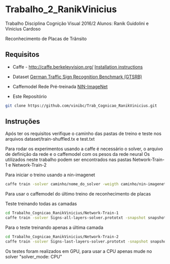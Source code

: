 # Trabalho_2_RanikVinicius
Trabalho Disciplina Cognição Visual 2016/2
Alunos: Ranik Guidolini e Vinicius Cardoso

Reconhecimento de Placas de Trânsito

## Requisitos

- Caffe - http://caffe.berkeleyvision.org/
  [Installation instructions](http://caffe.berkeleyvision.org/installation.html)

- Dataset
[German Traffic Sign Recognition Benchmark (GTSRB)](http://benchmark.ini.rub.de/?section=gtsrb&subsection=dataset#Downloads)

- Caffemodel Rede Pré-treinada
  [NIN-ImageNet](https://gist.github.com/mavenlin/d802a5849de39225bcc6.) 

- Este Repositório

``` bash
git clone https://github.com/vinibc/Trab_Cognicao_RanikVinicius.git
```


## Instruções

Após ter os requisitos verifique o caminho das pastas de treino e teste nos arquivos dataset/train-shuffled.tx e test.txt

Para rodar os experimentos usando a caffe é necessário o solver, o arquivo de definição da rede e o caffemodel com os pesos da rede neural
Os utilizados neste trabalho podem ser encontrados nas pastas Network-Train-1 e Network-Train-2

Para iniciar o treino usando a nin-imagenet
``` bash
caffe train -solver caminho/nome_do_solver -weigth caminho/nin-imagenet.caffemodel
```

Para usar o caffemodel do último treino de reconhecimento de placas


Teste treinando todas as camadas

``` bash
cd Trabalho_Cognicao_RanikVinicius/Network-Train-1
caffe train -solver Signs-all-layers-solver.prototxt -snapshot snapshots/_iter_118120.solverstate
```

Para o teste treinando apenas a última camada

``` bash
cd Trabalho_Cognicao_RanikVinicius/Network-Train-2
caffe train -solver Signs-last-layers-solver.prototxt -snapshot snapshots/_iter_xx.solverstate
```

Os testes foram realizados em GPU, para usar a CPU apenas mude no solver "solver_mode: CPU"

